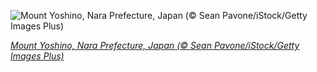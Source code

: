 
![Mount Yoshino, Nara Prefecture, Japan (© Sean Pavone/iStock/Getty Images Plus)](https://cn.bing.com//th?id=OHR.YoshinoyamaSpring_EN-US6772406506_1920x1080.jpg&rf=LaDigue_1920x1080.jpg&pid=hp)

*[Mount Yoshino, Nara Prefecture, Japan (© Sean Pavone/iStock/Getty Images Plus)](https://www.bing.com/search?q=Mount+Yoshino+sakura&form=hpcapt&filters=HpDate%3a%2220210411_0700%22)*
